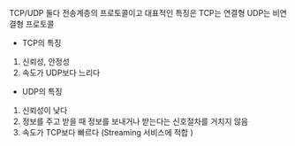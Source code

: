 TCP/UDP 둘다 전송계층의 프로토콜이고 대표적인 특징은
TCP는 연결형 UDP는 비연결형 프로토콜 
- TCP의 특징
 1. 신뢰성, 안정성
 2. 속도가 UDP보다 느리다 
- UDP의 특징
 1. 신뢰성이 낮다
 2. 정보를 주고 받을 때 정보를 보내거나 받는다는 신호절차를 거치지 않음
 3. 속도가 TCP보다 빠르다 (Streaming 서비스에 적합 )
